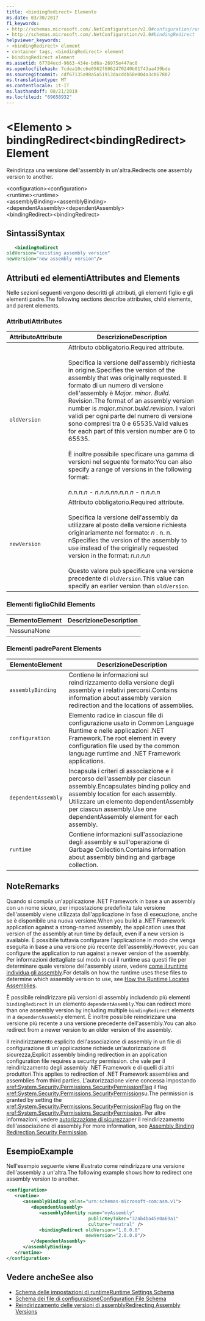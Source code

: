 ```yaml
---
title: <bindingRedirect> Elemento
ms.date: 03/30/2017
f1_keywords:
- http://schemas.microsoft.com/.NetConfiguration/v2.0#configuration/runtime/assemblyBinding/dependentAssembly/bindingRedirect
- http://schemas.microsoft.com/.NetConfiguration/v2.0#bindingRedirect
helpviewer_keywords:
- <bindingRedirect> element
- container tags, <bindingRedirect> element
- bindingRedirect element
ms.assetid: 67784ecd-9663-434e-bd6a-26975e447ac0
ms.openlocfilehash: 7cdea10cc6e0562f6062470240b01743aa439bde
ms.sourcegitcommit: cdf67135a98a5a51913dacddb58e004a3c867802
ms.translationtype: MT
ms.contentlocale: it-IT
ms.lasthandoff: 08/21/2019
ms.locfileid: "69658932"
---
```

# <a name="bindingredirect-element"></a><span data-ttu-id="a4276-102">\<Elemento > bindingRedirect</span><span class="sxs-lookup"><span data-stu-id="a4276-102">\<bindingRedirect> Element</span></span>
<span data-ttu-id="a4276-103">Reindirizza una versione dell'assembly in un'altra.</span><span class="sxs-lookup"><span data-stu-id="a4276-103">Redirects one assembly version to another.</span></span>  
  
 <span data-ttu-id="a4276-104">\<configuration></span><span class="sxs-lookup"><span data-stu-id="a4276-104">\<configuration></span></span>  
<span data-ttu-id="a4276-105">\<runtime></span><span class="sxs-lookup"><span data-stu-id="a4276-105">\<runtime></span></span>  
<span data-ttu-id="a4276-106">\<assemblyBinding></span><span class="sxs-lookup"><span data-stu-id="a4276-106">\<assemblyBinding></span></span>  
<span data-ttu-id="a4276-107">\<dependentAssembly></span><span class="sxs-lookup"><span data-stu-id="a4276-107">\<dependentAssembly></span></span>  
<span data-ttu-id="a4276-108">\<bindingRedirect></span><span class="sxs-lookup"><span data-stu-id="a4276-108">\<bindingRedirect></span></span>  
  
## <a name="syntax"></a><span data-ttu-id="a4276-109">Sintassi</span><span class="sxs-lookup"><span data-stu-id="a4276-109">Syntax</span></span>  
  
```xml  
   <bindingRedirect    
oldVersion="existing assembly version"  
newVersion="new assembly version"/>  
```  
  
## <a name="attributes-and-elements"></a><span data-ttu-id="a4276-110">Attributi ed elementi</span><span class="sxs-lookup"><span data-stu-id="a4276-110">Attributes and Elements</span></span>  
 <span data-ttu-id="a4276-111">Nelle sezioni seguenti vengono descritti gli attributi, gli elementi figlio e gli elementi padre.</span><span class="sxs-lookup"><span data-stu-id="a4276-111">The following sections describe attributes, child elements, and parent elements.</span></span>  
  
### <a name="attributes"></a><span data-ttu-id="a4276-112">Attributi</span><span class="sxs-lookup"><span data-stu-id="a4276-112">Attributes</span></span>  
  
|<span data-ttu-id="a4276-113">Attributo</span><span class="sxs-lookup"><span data-stu-id="a4276-113">Attribute</span></span>|<span data-ttu-id="a4276-114">Descrizione</span><span class="sxs-lookup"><span data-stu-id="a4276-114">Description</span></span>|  
|---------------|-----------------|  
|`oldVersion`|<span data-ttu-id="a4276-115">Attributo obbligatorio.</span><span class="sxs-lookup"><span data-stu-id="a4276-115">Required attribute.</span></span><br /><br /> <span data-ttu-id="a4276-116">Specifica la versione dell'assembly richiesta in origine.</span><span class="sxs-lookup"><span data-stu-id="a4276-116">Specifies the version of the assembly that was originally requested.</span></span> <span data-ttu-id="a4276-117">Il formato di un numero di versione dell'assembly è *Major. minor. Build.* Revision.</span><span class="sxs-lookup"><span data-stu-id="a4276-117">The format of an assembly version number is *major.minor.build.revision*.</span></span> <span data-ttu-id="a4276-118">I valori validi per ogni parte del numero di versione sono compresi tra 0 e 65535.</span><span class="sxs-lookup"><span data-stu-id="a4276-118">Valid values for each part of this version number are 0 to 65535.</span></span><br /><br /> <span data-ttu-id="a4276-119">È inoltre possibile specificare una gamma di versioni nel seguente formato:</span><span class="sxs-lookup"><span data-stu-id="a4276-119">You can also specify a range of versions in the following format:</span></span><br /><br /> <span data-ttu-id="a4276-120">*n.n.n.n - n.n.n.n*</span><span class="sxs-lookup"><span data-stu-id="a4276-120">*n.n.n.n - n.n.n.n*</span></span>|  
|`newVersion`|<span data-ttu-id="a4276-121">Attributo obbligatorio.</span><span class="sxs-lookup"><span data-stu-id="a4276-121">Required attribute.</span></span><br /><br /> <span data-ttu-id="a4276-122">Specifica la versione dell'assembly da utilizzare al posto della versione richiesta originariamente nel formato: *n* . n. n. n</span><span class="sxs-lookup"><span data-stu-id="a4276-122">Specifies the version of the assembly to use instead of the originally requested version in the format: *n.n.n.n*</span></span><br /><br /> <span data-ttu-id="a4276-123">Questo valore può specificare una versione precedente di `oldVersion`.</span><span class="sxs-lookup"><span data-stu-id="a4276-123">This value can specify an earlier version than `oldVersion`.</span></span>|  
  
### <a name="child-elements"></a><span data-ttu-id="a4276-124">Elementi figlio</span><span class="sxs-lookup"><span data-stu-id="a4276-124">Child Elements</span></span>  
  
|<span data-ttu-id="a4276-125">Elemento</span><span class="sxs-lookup"><span data-stu-id="a4276-125">Element</span></span>|<span data-ttu-id="a4276-126">Descrizione</span><span class="sxs-lookup"><span data-stu-id="a4276-126">Description</span></span>|  
|-------------|-----------------|  
|<span data-ttu-id="a4276-127">Nessuna</span><span class="sxs-lookup"><span data-stu-id="a4276-127">None</span></span>||  
  
### <a name="parent-elements"></a><span data-ttu-id="a4276-128">Elementi padre</span><span class="sxs-lookup"><span data-stu-id="a4276-128">Parent Elements</span></span>  
  
|<span data-ttu-id="a4276-129">Elemento</span><span class="sxs-lookup"><span data-stu-id="a4276-129">Element</span></span>|<span data-ttu-id="a4276-130">Descrizione</span><span class="sxs-lookup"><span data-stu-id="a4276-130">Description</span></span>|  
|-------------|-----------------|  
|`assemblyBinding`|<span data-ttu-id="a4276-131">Contiene le informazioni sul reindirizzamento della versione degli assembly e i relativi percorsi.</span><span class="sxs-lookup"><span data-stu-id="a4276-131">Contains information about assembly version redirection and the locations of assemblies.</span></span>|  
|`configuration`|<span data-ttu-id="a4276-132">Elemento radice in ciascun file di configurazione usato in Common Language Runtime e nelle applicazioni .NET Framework.</span><span class="sxs-lookup"><span data-stu-id="a4276-132">The root element in every configuration file used by the common language runtime and .NET Framework applications.</span></span>|  
|`dependentAssembly`|<span data-ttu-id="a4276-133">Incapsula i criteri di associazione e il percorso dell'assembly per ciascun assembly.</span><span class="sxs-lookup"><span data-stu-id="a4276-133">Encapsulates binding policy and assembly location for each assembly.</span></span> <span data-ttu-id="a4276-134">Utilizzare un elemento dependentAssembly per ciascun assembly.</span><span class="sxs-lookup"><span data-stu-id="a4276-134">Use one dependentAssembly element for each assembly.</span></span>|  
|`runtime`|<span data-ttu-id="a4276-135">Contiene informazioni sull'associazione degli assembly e sull'operazione di Garbage Collection.</span><span class="sxs-lookup"><span data-stu-id="a4276-135">Contains information about assembly binding and garbage collection.</span></span>|  
  
## <a name="remarks"></a><span data-ttu-id="a4276-136">Note</span><span class="sxs-lookup"><span data-stu-id="a4276-136">Remarks</span></span>  
 <span data-ttu-id="a4276-137">Quando si compila un'applicazione .NET Framework in base a un assembly con un nome sicuro, per impostazione predefinita tale versione dell'assembly viene utilizzata dall'applicazione in fase di esecuzione, anche se è disponibile una nuova versione.</span><span class="sxs-lookup"><span data-stu-id="a4276-137">When you build a .NET Framework application against a strong-named assembly, the application uses that version of the assembly at run time by default, even if a new version is available.</span></span> <span data-ttu-id="a4276-138">È possibile tuttavia configurare l'applicazione in modo che venga eseguita in base a una versione più recente dell'assembly.</span><span class="sxs-lookup"><span data-stu-id="a4276-138">However, you can configure the application to run against a newer version of the assembly.</span></span> <span data-ttu-id="a4276-139">Per informazioni dettagliate sul modo in cui il runtime usa questi file per determinare quale versione dell'assembly usare, vedere [come il runtime individua gli assembly](../../../deployment/how-the-runtime-locates-assemblies.md).</span><span class="sxs-lookup"><span data-stu-id="a4276-139">For details on how the runtime uses these files to determine which assembly version to use, see [How the Runtime Locates Assemblies](../../../deployment/how-the-runtime-locates-assemblies.md).</span></span>  
  
 <span data-ttu-id="a4276-140">È possibile reindirizzare più versioni di assembly includendo più elementi `bindingRedirect` in un elemento `dependentAssembly`.</span><span class="sxs-lookup"><span data-stu-id="a4276-140">You can redirect more than one assembly version by including multiple `bindingRedirect` elements in a `dependentAssembly` element.</span></span> <span data-ttu-id="a4276-141">È inoltre possibile reindirizzare una versione più recente a una versione precedente dell'assembly.</span><span class="sxs-lookup"><span data-stu-id="a4276-141">You can also redirect from a newer version to an older version of the assembly.</span></span>  
  
 <span data-ttu-id="a4276-142">Il reindirizzamento esplicito dell'associazione di assembly in un file di configurazione di un'applicazione richiede un'autorizzazione di sicurezza,</span><span class="sxs-lookup"><span data-stu-id="a4276-142">Explicit assembly binding redirection in an application configuration file requires a security permission.</span></span> <span data-ttu-id="a4276-143">che vale per il reindirizzamento degli assembly .NET Framework e di quelli di altri produttori.</span><span class="sxs-lookup"><span data-stu-id="a4276-143">This applies to redirection of .NET Framework assemblies and assemblies from third parties.</span></span> <span data-ttu-id="a4276-144">L'autorizzazione viene concessa impostando <xref:System.Security.Permissions.SecurityPermissionFlag> il flag <xref:System.Security.Permissions.SecurityPermission>su.</span><span class="sxs-lookup"><span data-stu-id="a4276-144">The permission is granted by setting the <xref:System.Security.Permissions.SecurityPermissionFlag> flag on the <xref:System.Security.Permissions.SecurityPermission>.</span></span> <span data-ttu-id="a4276-145">Per altre informazioni, vedere [autorizzazione di sicurezza](../../assembly-binding-redirection-security-permission.md)per il reindirizzamento dell'associazione di assembly.</span><span class="sxs-lookup"><span data-stu-id="a4276-145">For more information, see [Assembly Binding Redirection Security Permission](../../assembly-binding-redirection-security-permission.md).</span></span>  
  
## <a name="example"></a><span data-ttu-id="a4276-146">Esempio</span><span class="sxs-lookup"><span data-stu-id="a4276-146">Example</span></span>  
 <span data-ttu-id="a4276-147">Nell'esempio seguente viene illustrato come reindirizzare una versione dell'assembly a un'altra.</span><span class="sxs-lookup"><span data-stu-id="a4276-147">The following example shows how to redirect one assembly version to another.</span></span>  
  
```xml  
<configuration>  
   <runtime>  
      <assemblyBinding xmlns="urn:schemas-microsoft-com:asm.v1">  
         <dependentAssembly>  
            <assemblyIdentity name="myAssembly"  
                              publicKeyToken="32ab4ba45e0a69a1"  
                              culture="neutral" />  
            <bindingRedirect oldVersion="1.0.0.0"  
                             newVersion="2.0.0.0"/>  
         </dependentAssembly>  
      </assemblyBinding>  
   </runtime>  
</configuration>  
```  
  
## <a name="see-also"></a><span data-ttu-id="a4276-148">Vedere anche</span><span class="sxs-lookup"><span data-stu-id="a4276-148">See also</span></span>

- [<span data-ttu-id="a4276-149">Schema delle impostazioni di runtime</span><span class="sxs-lookup"><span data-stu-id="a4276-149">Runtime Settings Schema</span></span>](index.md)
- [<span data-ttu-id="a4276-150">Schema dei file di configurazione</span><span class="sxs-lookup"><span data-stu-id="a4276-150">Configuration File Schema</span></span>](../index.md)
- [<span data-ttu-id="a4276-151">Reindirizzamento delle versioni di assembly</span><span class="sxs-lookup"><span data-stu-id="a4276-151">Redirecting Assembly Versions</span></span>](../../redirect-assembly-versions.md)
